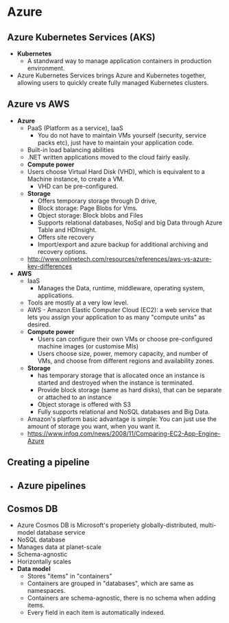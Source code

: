 # Azure 

## Azure Kubernetes Services (AKS)
- **Kubernetes**
  - A standward way to manage application containers in production environment.
- Azure Kubernetes Services brings Azure and Kubernetes together, allowing users to quickly create fully managed Kubernetes clusters.

## Azure vs AWS
- **Azure**
  - PaaS (Platform as a service), IaaS
    - You do not have to maintain VMs yourself (security, service packs etc), just have to maintain your application code.
  - Built-in load balancing abilities
  - .NET written applications moved to the cloud fairly easily.
  - **Compute power**
  - Users choose Virtual Hard Disk (VHD), which is equivalent to a Machine instance, to create a VM. 
    - VHD can be pre-configured.
  - **Storage**
    - Offers temporary storage through D drive, 
    - Block storage: Page Blobs for Vms.
    - Object storage: Block blobs and Files
    - Supports relational databases, NoSql and big Data through Azure Table and HDInsight.
    - Offers site recovery
    - Import/export and azure backup for additional archiving and recovery options.
  - http://www.onlinetech.com/resources/references/aws-vs-azure-key-differences
- **AWS**
  - IaaS
    - Manages the Data, runtime, middleware, operating system, applications.
  - Tools are mostly at a very low level.
  - AWS - Amazon Elastic Computer Cloud (EC2): a web service that lets you assign your application to as many "compute units" as desired.
  - **Compute power**
    - Users can configure their own VMs or choose pre-configured machine images (or customise MIs)
    - Users choose size, power, memory capacity, and number of VMs, and choose from different regions and availability zones.
  - **Storage**
    - has temporary storage that is allocated once an instance is started and destroyed when the instance is terminated.
    - Provide block storage (same as hard disks), that can be separate or attached to an instance
    - Object storage is offered with S3
    - Fully supports relational and NoSQL databases and Big Data.
  - Amazon's platform basic advantage is simple: You can just use the amount of storage you want, when you want it.
  - https://www.infoq.com/news/2008/11/Comparing-EC2-App-Engine-Azure

## Creating a pipeline
- **Azure pipelines**
  - 

## Cosmos DB
- Azure Cosmos DB is Microsoft's properiety globally-distributed, multi-model database service
- NoSQL database
- Manages data at planet-scale
- Schema-agnostic
- Horizontally scales
- **Data model**
  - Stores "items" in "containers"
  - Containers are grouped in "databases", which are same as namespaces.
  - Containers are schema-agnostic, there is no schema when adding items.
  - Every field in each item is automatically indexed.
